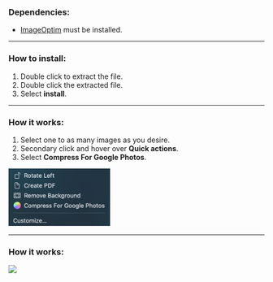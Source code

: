 ### Dependencies:
- [ImageOptim](https://imageoptim.com/mac) must be installed.

<hr>

### How to install:
1. Double click to extract the file.
2. Double click the extracted file.
3. Select **install**.

<hr>

### How it works:
1. Select one to as many images as you desire.
2. Secondary click and hover over **Quick actions**.
3. Select **Compress For Google Photos**.

<p align="left"><img src= README.jpg width="200"></p>

<hr>

### How it works:
<p align="left"><img src= https://raw.githubusercontent.com/mylesotoole/CompressForGooglePhotos/main/Compress%20For%20Google%20Photos.workflow/Contents/QuickLook/Preview.png width="600"></p>
